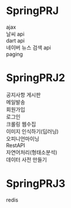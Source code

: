 # SpringPRJ

ajax <br/>
날씨 api <br/>
dart api<br/>
네이버 뉴스 검색 api<br/>
paging <br/>

# SpringPRJ2

공지사항 게시판 <br/>
메일발송 <br/>
회원가입 <br/>
로그인 <br/>
크롤링 웹수집 <br/>
이미지 인식하기(딥러닝) <br/>
오피니언마이닝 <br/>
RestAPI<br/>
자연어처리(형태소분석)<br/>
데이터 사전 만들기 <br/>

# SpringPRJ3

redis <br/>
